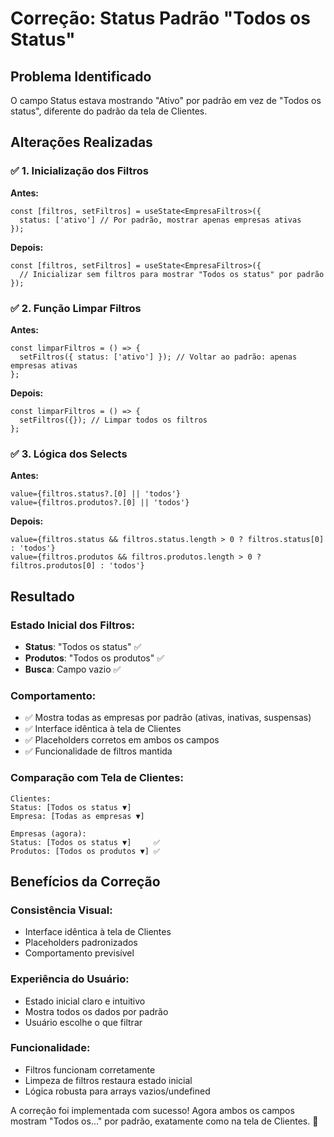# Correção: Status Padrão "Todos os Status"

## Problema Identificado
O campo Status estava mostrando "Ativo" por padrão em vez de "Todos os status", diferente do padrão da tela de Clientes.

## Alterações Realizadas

### ✅ **1. Inicialização dos Filtros**
**Antes:**
```tsx
const [filtros, setFiltros] = useState<EmpresaFiltros>({
  status: ['ativo'] // Por padrão, mostrar apenas empresas ativas
});
```

**Depois:**
```tsx
const [filtros, setFiltros] = useState<EmpresaFiltros>({
  // Inicializar sem filtros para mostrar "Todos os status" por padrão
});
```

### ✅ **2. Função Limpar Filtros**
**Antes:**
```tsx
const limparFiltros = () => {
  setFiltros({ status: ['ativo'] }); // Voltar ao padrão: apenas empresas ativas
};
```

**Depois:**
```tsx
const limparFiltros = () => {
  setFiltros({}); // Limpar todos os filtros
};
```

### ✅ **3. Lógica dos Selects**
**Antes:**
```tsx
value={filtros.status?.[0] || 'todos'}
value={filtros.produtos?.[0] || 'todos'}
```

**Depois:**
```tsx
value={filtros.status && filtros.status.length > 0 ? filtros.status[0] : 'todos'}
value={filtros.produtos && filtros.produtos.length > 0 ? filtros.produtos[0] : 'todos'}
```

## Resultado

### **Estado Inicial dos Filtros:**
- **Status**: "Todos os status" ✅
- **Produtos**: "Todos os produtos" ✅
- **Busca**: Campo vazio ✅

### **Comportamento:**
- ✅ Mostra todas as empresas por padrão (ativas, inativas, suspensas)
- ✅ Interface idêntica à tela de Clientes
- ✅ Placeholders corretos em ambos os campos
- ✅ Funcionalidade de filtros mantida

### **Comparação com Tela de Clientes:**
```
Clientes:
Status: [Todos os status ▼]
Empresa: [Todas as empresas ▼]

Empresas (agora):
Status: [Todos os status ▼]     ✅
Produtos: [Todos os produtos ▼] ✅
```

## Benefícios da Correção

### **Consistência Visual:**
- Interface idêntica à tela de Clientes
- Placeholders padronizados
- Comportamento previsível

### **Experiência do Usuário:**
- Estado inicial claro e intuitivo
- Mostra todos os dados por padrão
- Usuário escolhe o que filtrar

### **Funcionalidade:**
- Filtros funcionam corretamente
- Limpeza de filtros restaura estado inicial
- Lógica robusta para arrays vazios/undefined

A correção foi implementada com sucesso! Agora ambos os campos mostram "Todos os..." por padrão, exatamente como na tela de Clientes. 🎯